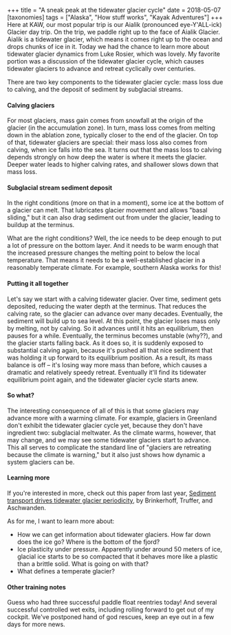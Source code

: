 +++
title = "A sneak peak at the tidewater glacier cycle"
date = 2018-05-07
[taxonomies]
tags = ["Alaska", "How stuff works", "Kayak Adventures"]
+++
Here at KAW, our most popular trip is our Aialik (pronounced eye-Y'ALL-ick) Glacier day trip. On the trip, we paddle right up to the face of Aialik Glacier. Aialik is a tidewater glacier, which means it comes right up to the ocean and drops chunks of ice in it. Today we had the chance to learn more about tidewater glacier dynamics from Luke Rosier, which was lovely. My favorite portion was a discussion of the tidewater glacier cycle, which causes tidewater glaciers to advance and retreat cyclically over centuries.

<!-- more -->

There are two key components to the tidewater glacier cycle: mass loss due to calving, and the deposit of sediment by subglacial streams.

#### Calving glaciers

For most glaciers, mass gain comes from snowfall at the origin of the glacier (in the accumulation zone). In turn, mass loss comes from melting down in the ablation zone, typically closer to the end of the glacier. On top of that, tidewater glaciers are special: their mass loss also comes from calving, when ice falls into the sea. It turns out that the mass loss to calving depends strongly on how deep the water is where it meets the glacier. Deeper water leads to higher calving rates, and shallower slows down that mass loss.

#### Subglacial stream sediment deposit

In the right conditions (more on that in a moment), some ice at the bottom of a glacier can melt. That lubricates glacier movement and allows "basal sliding," but it can also drag sediment out from under the glacier, leading to buildup at the terminus.

What are the right conditions? Well, the ice needs to be deep enough to put a lot of pressure on the bottom layer. And it needs to be warm enough that the increased pressure changes the melting point to below the local temperature. That means it needs to be a well-established glacier in a reasonably temperate climate. For example, southern Alaska works for this!

#### Putting it all together

Let's say we start with a calving tidewater glacier. Over time, sediment gets deposited, reducing the water depth at the terminus. That reduces the calving rate, so the glacier can advance over many decades. Eventually, the sediment will build up to sea level. At this point, the glacier loses mass only by melting, not by calving. So it advances until it hits an equilibrium, then pauses for a while. Eventually, the terminus becomes unstable (why??), and the glacier starts falling back. As it does so, it is suddenly exposed to substantial calving again, because it's pushed all that nice sediment that was holding it up forward to its equilibrium position. As a result, its mass balance is off – it's losing way more mass than before, which causes a dramatic and relatively speedy retreat. Eventually it'll find its tidewater equilibrium point again, and the tidewater glacier cycle starts anew.

#### So what?

The interesting consequence of all of this is that some glaciers may advance more with a warming climate. For example, glaciers in Greenland don't exhibit the tidewater glacier cycle yet, because they don't have ingredient two: subglacial meltwater. As the climate warms, however, that may change, and we may see some tidewater glaciers start to advance. This all serves to complicate the standard line of "glaciers are retreating because the climate is warning," but it also just shows how dynamic a system glaciers can be.

#### Learning more

If you're interested in more, check out this paper from last year, [Sediment transport drives tidewater glacier periodicity](https://www.nature.com/articles/s41467-017-00095-5), by Brinkerhoff, Truffer, and Aschwanden.

As for me, I want to learn more about:

- How we can get information about tidewater glaciers. How far down does the ice go? Where is the bottom of the fjord?
- Ice plasticity under pressure. Apparently under around 50 meters of ice, glacial ice starts to be so compacted that it behaves more like a plastic than a brittle solid. What is going on with that?
- What defines a temperate glacier?

#### Other training notes

Guess who had three successful paddle float reentries today! And several successful controlled wet exits, including rolling forward to get out of my cockpit. We've postponed hand of god rescues, keep an eye out in a few days for more news.
